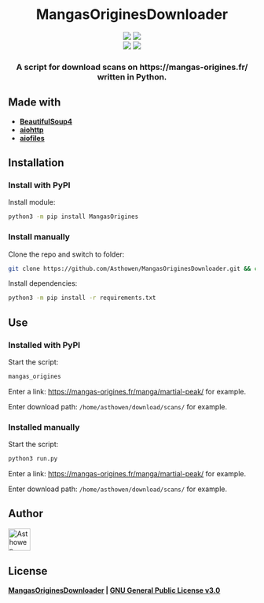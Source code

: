 <h1 align="center">
  MangasOriginesDownloader
</h1>
<p align="center">
    <img src="https://forthebadge.com/images/badges/made-with-python.svg">
    <img src="https://forthebadge.com/images/badges/uses-git.svg">
    <br>
    <img src="https://img.shields.io/github/license/Asthowen/MangasOriginesDownloader?style=for-the-badge">
    <img src="https://img.shields.io/github/stars/Asthowen/MangasOriginesDownloader?style=for-the-badge">
</p>
<h3 align="center">
    <strong>A script for download scans on https://mangas-origines.fr/ written in Python.</strong>
</h3>

## Made with
* [**BeautifulSoup4**](https://pypi.org/project/bs4/)
* [**aiohttp**](https://pypi.org/project/aiohttp/)
* [**aiofiles**](https://pypi.org/project/aiofiles/)

## Installation
### Install with PyPI

Install module:
```bash
python3 -m pip install MangasOrigines
```

### Install manually

Clone the repo and switch to folder:
```bash
git clone https://github.com/Asthowen/MangasOriginesDownloader.git && cd MangasOriginesDownloader/
```

Install dependencies:
```bash
python3 -m pip install -r requirements.txt
```

## Use
### Installed with PyPI

Start the script:
```bash
mangas_origines
```

Enter a link: https://mangas-origines.fr/manga/martial-peak/ for example.

Enter download path: `/home/asthowen/download/scans/` for example.

### Installed manually

Start the script:
```bash
python3 run.py
```

Enter a link: https://mangas-origines.fr/manga/martial-peak/ for example.

Enter download path: `/home/asthowen/download/scans/` for example.


## Author
[<img width="45" src="https://avatars3.githubusercontent.com/u/59535754?s=400&u=48aecdd175dd2dd8867ae063f1973b64d298220b&v=4" alt="Asthowen">](https://github.com/Asthowen)

## License
**[MangasOriginesDownloader](https://github.com/Asthowen/MangasOriginesDownloader) | [GNU General Public License v3.0](https://github.com/Asthowen/MangasOriginesDownloader/blob/main/LICENSE)**